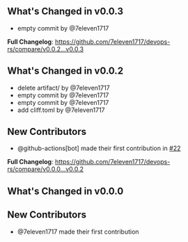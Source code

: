 ## What's Changed in v0.0.3
* empty commit by @7eleven1717

**Full Changelog**: https://github.com/7eleven1717/devops-rs/compare/v0.0.2...v0.0.3

## What's Changed in v0.0.2
* delete artifact/ by @7eleven1717
* empty commit by @7eleven1717
* empty commit by @7eleven1717
* add cliff.toml by @7eleven1717

## New Contributors
* @github-actions[bot] made their first contribution in [#22](https://github.com/7eleven1717/devops-rs/pull/22)

**Full Changelog**: https://github.com/7eleven1717/devops-rs/compare/v0.0.0...v0.0.2

## What's Changed in v0.0.0

## New Contributors
* @7eleven1717 made their first contribution

<!-- generated by git-cliff -->
